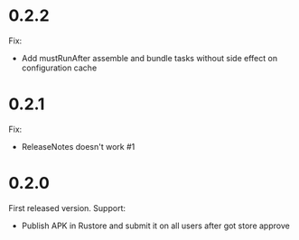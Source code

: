 # 0.2.2

Fix:
* Add mustRunAfter assemble and bundle tasks without side effect on configuration cache 


# 0.2.1

Fix:
* ReleaseNotes doesn't work #1


# 0.2.0

First released version. Support:
* Publish APK in Rustore and submit it on all users after got store approve
